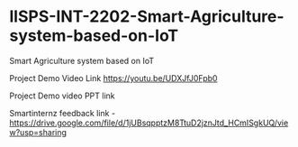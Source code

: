 # llSPS-INT-2202-Smart-Agriculture-system-based-on-IoT
Smart Agriculture system based on IoT


Project Demo Video Link  https://youtu.be/UDXJfJ0Fpb0

Project Demo video PPT link 

Smartinternz feedback link -https://drive.google.com/file/d/1jUBsqpptzM8TtuD2jznJtd_HCmISgkUQ/view?usp=sharing
